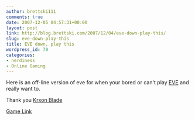 ```yaml
---
author: brettski111
comments: true
date: 2007-12-05 04:57:31+00:00
layout: post
link: http://blog.brettski.com/2007/12/04/eve-down-play-this/
slug: eve-down-play-this
title: EVE down, play this
wordpress_id: 70
categories:
- nerdiness
- Online Gaming
---
```


Here is an off-line version of eve for when your bored or can't play [EVE](https://secure.eve-online.com/ft/?aid=102929) and really want to.

Thank you [Krxon Blade](http://www.xnaor.com)

[Game Link](http://eve.znaor.hr/evegame/index.php)
